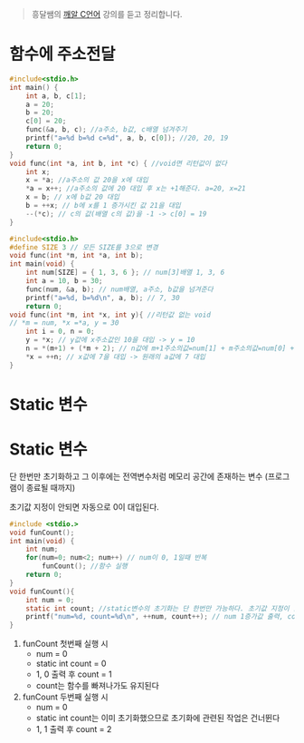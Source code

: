 > 흥달쌤의 [깨알 C언어](https://www.youtube.com/playlist?list=PLdaE6YENrbZA8sXCvVBUWjFwFI2zb4tlK0) 강의를 듣고 정리합니다.

# 함수에 주소전달

```c
#include<stdio.h>
int main() {
	int a, b, c[1];
	a = 20;
	b = 20;
	c[0] = 20;
	func(&a, b, c); //a주소, b값, c배열 넘겨주기
	printf("a=%d b=%d c=%d", a, b, c[0]); //20, 20, 19
	return 0;
}
void func(int *a, int b, int *c) { //void면 리턴값이 없다
	int x;
	x = *a; //a주소의 값 20을 x에 대입
	*a = x++; //a주소의 값에 20 대입 후 x는 +1해준다. a=20, x=21
	x = b; // x에 b값 20 대입
	b = ++x; // b에 x를 1 증가시킨 값 21을 대입
	--(*c); // c의 값(배열 c의 값)을 -1 -> c[0] = 19
}
```

```c
#include<stdio.h>
#define SIZE 3 // 모든 SIZE를 3으로 변경
void func(int *m, int *a, int b);
int main(void) {
	int num[SIZE] = { 1, 3, 6 }; // num[3]배열 1, 3, 6
	int a = 10, b = 30;
	func(num, &a, b); // num배열, a주소, b값을 넘겨준다
	printf("a=%d, b=%d\n", a, b); // 7, 30
	return 0;
void func(int *m, int *x, int y){ //리턴값 없는 void
// *m = num, *x =*a, y = 30
	int i = 0, n = 0;
	y = *x; // y값에 x주소값인 10을 대입 -> y = 10
	n = *(m+1) + (*m + 2); // n값에 m+1주소의값=num[1] + m주소의값=num[0] + 2 -> 3+1+2=6
	*x = ++n; // x값에 7을 대입 -> 원래의 a값에 7 대입
}
```

# Static 변수

# Static 변수

단 한번만 초기화하고 그 이후에는 전역변수처럼 메모리 공간에 존재하는 변수 (프로그램이 종료될 때까지)

초기값 지정이 안되면 자동으로 0이 대입된다.

```c
#include <stdio.>
void funCount();
int main(void) {
	int num;
	for(num=0; num<2; num++) // num이 0, 1일때 반복
		funCount(); //함수 실행
	return 0;
}
void funCount(){
	int num = 0;
	static int count; //static변수의 초기화는 단 한번만 가능하다. 초기값 지정이 없으므로 0이 자동으로 대입된다.
	printf("num=%d, count=%d\n", ++num, count++); // num 1증가값 출력, count 출력 후 1 증가
}
```

1. funCount 첫번째 실행 시
   - num = 0
   - static int count = 0
   - 1, 0 출력 후 count = 1
   - count는 함수를 빠져나가도 유지된다
2. funCount 두번째 실행 시
   - num = 0
   - static int count는 이미 초기화했으므로 초기화에 관련된 작업은 건너뛴다
   - 1, 1 출력 후 count = 2
